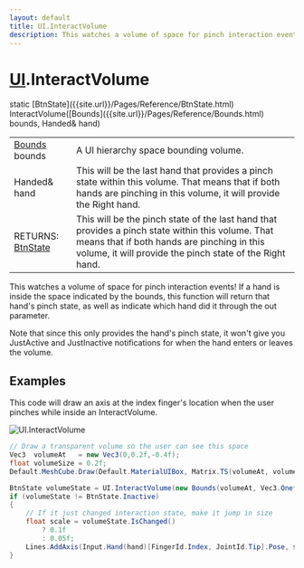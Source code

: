 ```yaml
---
layout: default
title: UI.InteractVolume
description: This watches a volume of space for pinch interaction events! If a hand is inside the space indicated by the bounds, this function will return that hand's pinch state, as well as indicate which hand did it through the out parameter.  Note that since this only provides the hand's pinch state, it won't give you JustActive and JustInactive notifications for when the hand enters or leaves the volume.
---
```

# [UI]({{site.url}}/Pages/Reference/UI.html).InteractVolume

<div class='signature' markdown='1'>
static [BtnState]({{site.url}}/Pages/Reference/BtnState.html) InteractVolume([Bounds]({{site.url}}/Pages/Reference/Bounds.html) bounds, Handed& hand)
</div>

|  |  |
|--|--|
|[Bounds]({{site.url}}/Pages/Reference/Bounds.html) bounds|A UI hierarchy space bounding volume.|
|Handed& hand|This will be the last hand that provides a              pinch state within this volume. That means that if both hands are             pinching in this volume, it will provide the Right hand.|
|RETURNS: [BtnState]({{site.url}}/Pages/Reference/BtnState.html)|This will be the pinch state of the last hand that provides a pinch state within this volume. That means that if both hands are pinching in this volume, it will provide the pinch state of the Right hand.|

This watches a volume of space for pinch interaction
events! If a hand is inside the space indicated by the bounds,
this function will return that hand's pinch state, as well as
indicate which hand did it through the out parameter.

Note that since this only provides the hand's pinch state, it
won't give you JustActive and JustInactive notifications for
when the hand enters or leaves the volume.




## Examples

This code will draw an axis at the index finger's location when
the user pinches while inside an InteractVolume.

![UI.InteractVolume]({{site.screen_url}}/InteractVolume.jpg)

```csharp
// Draw a transparent volume so the user can see this space
Vec3  volumeAt   = new Vec3(0,0.2f,-0.4f);
float volumeSize = 0.2f;
Default.MeshCube.Draw(Default.MaterialUIBox, Matrix.TS(volumeAt, volumeSize));

BtnState volumeState = UI.InteractVolume(new Bounds(volumeAt, Vec3.One*volumeSize), out Handed hand);
if (volumeState != BtnState.Inactive)
{
	// If it just changed interaction state, make it jump in size
	float scale = volumeState.IsChanged()
		? 0.1f
		: 0.05f;
	Lines.AddAxis(Input.Hand(hand)[FingerId.Index, JointId.Tip].Pose, scale);
}
```


